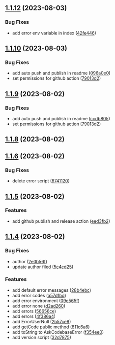 ## [1.1.12](https://github.com/jipitiai/askcodebase-common/compare/v1.1.10...v1.1.12) (2023-08-03)


### Bug Fixes

* add error env variable in index ([42fe446](https://github.com/jipitiai/askcodebase-common/commit/42fe446236af5a6772efe43403ada391cf5d52e3))



## [1.1.10](https://github.com/jipitiai/askcodebase-common/compare/v1.1.8...v1.1.10) (2023-08-03)


### Bug Fixes

* add auto push and publish in readme ([096a0e0](https://github.com/jipitiai/askcodebase-common/commit/096a0e0e59e2783bc55ad9334c619857819b16fe))
* set permissions for github action ([79013d2](https://github.com/jipitiai/askcodebase-common/commit/79013d2c3f3cf7ffc39b395228c5ad485e8c1746))



## [1.1.9](https://github.com/jipitiai/askcodebase-common/compare/v1.1.8...v1.1.9) (2023-08-02)


### Bug Fixes

* add auto push and publish in readme ([ccdb805](https://github.com/jipitiai/askcodebase-common/commit/ccdb805e0be4a475feb4d9ea90c10723e502d89b))
* set permissions for github action ([79013d2](https://github.com/jipitiai/askcodebase-common/commit/79013d2c3f3cf7ffc39b395228c5ad485e8c1746))



## [1.1.8](https://github.com/jipitiai/askcodebase-common/compare/v1.1.6...v1.1.8) (2023-08-02)



## [1.1.6](https://github.com/jipitiai/askcodebase-common/compare/v1.1.5...v1.1.6) (2023-08-02)


### Bug Fixes

* delete error script ([8741120](https://github.com/jipitiai/askcodebase-common/commit/87411201eef3b13b4e3229457acd06f8e8da5a63))



## [1.1.5](https://github.com/jipitiai/askcodebase-common/compare/v1.1.4...v1.1.5) (2023-08-02)


### Features

* add github publish and release action ([eed3fb2](https://github.com/jipitiai/askcodebase-common/commit/eed3fb2a9f9f8187a3334a110f2d21a616072883))



## [1.1.4](https://github.com/jipitiai/askcodebase-common/compare/4f386a47a3c8a677d5e579d6091fceb63a611f08...v1.1.4) (2023-08-02)


### Bug Fixes

* author ([2e0b56f](https://github.com/jipitiai/askcodebase-common/commit/2e0b56fe2f25189679b45d1c0dda3de6556f018d))
* update author filed ([5c4cd25](https://github.com/jipitiai/askcodebase-common/commit/5c4cd2544d5cfa8c917df756abc8eadc94845e0f))


### Features

* add default error messages ([28b4ebc](https://github.com/jipitiai/askcodebase-common/commit/28b4ebcfe9fc8dd39bc7267ec0ac9a12f780ad05))
* add error codes ([a57d1bd](https://github.com/jipitiai/askcodebase-common/commit/a57d1bd4eb7ddc1fb26fdf94ff466a56c9becc93))
* add error environment ([09e565f](https://github.com/jipitiai/askcodebase-common/commit/09e565f96d5bc43073036d87ef08a5a10d9ef3a1))
* add error none ([d2ad260](https://github.com/jipitiai/askcodebase-common/commit/d2ad260a00f0c52da024b34327d0532097acc01a))
* add errors ([56656ce](https://github.com/jipitiai/askcodebase-common/commit/56656cef10be472255d6bab3bb3e3ae5f0be37da))
* add errors ([4f386a4](https://github.com/jipitiai/askcodebase-common/commit/4f386a47a3c8a677d5e579d6091fceb63a611f08))
* add ErrorUserNull ([2b57ce8](https://github.com/jipitiai/askcodebase-common/commit/2b57ce8fdfd9acbfe42f2b202bd105ef360ca6b6))
* add getCode public method ([811c6a6](https://github.com/jipitiai/askcodebase-common/commit/811c6a6b2e5eca78208e8a6c33528760e9efaa86))
* add toString to AskCodebaseError ([f354ee0](https://github.com/jipitiai/askcodebase-common/commit/f354ee0554fbcc372abead8930f5ab86d886c6b7))
* add version script ([32d7875](https://github.com/jipitiai/askcodebase-common/commit/32d78756de1ccbff7ab776888f6bad32dcfc8c9e))



